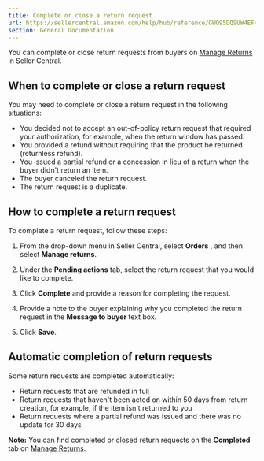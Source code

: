 ```yaml
---
title: Complete or close a return request
url: https://sellercentral.amazon.com/help/hub/reference/GWQ95DQ9UW4EF49F
section: General Documentation
---
```


You can complete or close return requests from buyers on [Manage
Returns](/gp/returns/list/v2/ref=xx_myr_dnav_xx) in Seller Central.

## When to complete or close a return request

You may need to complete or close a return request in the following
situations:

  * You decided not to accept an out-of-policy return request that required your authorization, for example, when the return window has passed. 
  * You provided a refund without requiring that the product be returned (returnless refund).
  * You issued a partial refund or a concession in lieu of a return when the buyer didn't return an item.
  * The buyer canceled the return request.
  * The return request is a duplicate.

## How to complete a return request

To complete a return request, follow these steps:

  1. From the drop-down menu in Seller Central, select **Orders** , and then select **Manage returns**.

  2. Under the **Pending actions** tab, select the return request that you would like to complete.

  3. Click **Complete** and provide a reason for completing the request.

  4. Provide a note to the buyer explaining why you completed the return request in the **Message to buyer** text box.

  5. Click **Save**.

## Automatic completion of return requests

Some return requests are completed automatically:

  * Return requests that are refunded in full 
  * Return requests that haven't been acted on within 50 days from return creation, for example, if the item isn't returned to you 
  * Return requests where a partial refund was issued and there was no update for 30 days 

**Note:** You can find completed or closed return requests on the
**Completed** tab on [Manage
Returns](/gp/returns/list/ref=ag_xx_cont_200708210).

